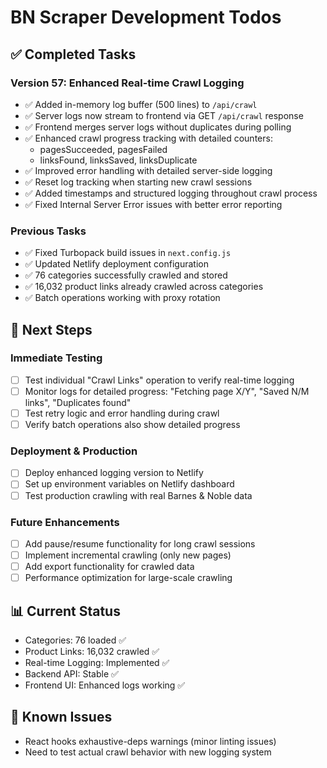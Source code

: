# BN Scraper Development Todos

## ✅ Completed Tasks

### Version 57: Enhanced Real-time Crawl Logging
- ✅ Added in-memory log buffer (500 lines) to `/api/crawl`
- ✅ Server logs now stream to frontend via GET `/api/crawl` response
- ✅ Frontend merges server logs without duplicates during polling
- ✅ Enhanced crawl progress tracking with detailed counters:
  - pagesSucceeded, pagesFailed
  - linksFound, linksSaved, linksDuplicate
- ✅ Improved error handling with detailed server-side logging
- ✅ Reset log tracking when starting new crawl sessions
- ✅ Added timestamps and structured logging throughout crawl process
- ✅ Fixed Internal Server Error issues with better error reporting

### Previous Tasks
- ✅ Fixed Turbopack build issues in `next.config.js`
- ✅ Updated Netlify deployment configuration
- ✅ 76 categories successfully crawled and stored
- ✅ 16,032 product links already crawled across categories
- ✅ Batch operations working with proxy rotation

## 🎯 Next Steps

### Immediate Testing
- [ ] Test individual "Crawl Links" operation to verify real-time logging
- [ ] Monitor logs for detailed progress: "Fetching page X/Y", "Saved N/M links", "Duplicates found"
- [ ] Test retry logic and error handling during crawl
- [ ] Verify batch operations also show detailed progress

### Deployment & Production
- [ ] Deploy enhanced logging version to Netlify
- [ ] Set up environment variables on Netlify dashboard
- [ ] Test production crawling with real Barnes & Noble data

### Future Enhancements
- [ ] Add pause/resume functionality for long crawl sessions
- [ ] Implement incremental crawling (only new pages)
- [ ] Add export functionality for crawled data
- [ ] Performance optimization for large-scale crawling

## 📊 Current Status
- Categories: 76 loaded ✅
- Product Links: 16,032 crawled ✅
- Real-time Logging: Implemented ✅
- Backend API: Stable ✅
- Frontend UI: Enhanced logs working ✅

## 🐛 Known Issues
- React hooks exhaustive-deps warnings (minor linting issues)
- Need to test actual crawl behavior with new logging system
